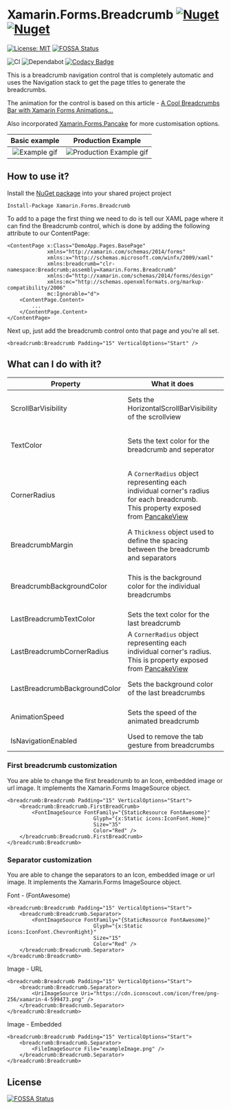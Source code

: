 # Xamarin.Forms.Breadcrumb [![Nuget](https://img.shields.io/nuget/v/Xamarin.Forms.Breadcrumb)](https://www.nuget.org/packages/Xamarin.Forms.Breadcrumb) [![Nuget](https://img.shields.io/nuget/dt/Xamarin.Forms.Breadcrumb)](https://www.nuget.org/packages/Xamarin.Forms.Breadcrumb) 

[![License: MIT](https://img.shields.io/badge/License-MIT-green.svg)](https://opensource.org/licenses/MIT)
[![FOSSA Status](https://app.fossa.com/api/projects/git%2Bgithub.com%2FIeuanWalker%2FXamarin.Forms.Breadcrumb.svg?type=shield)](https://app.fossa.com/projects/git%2Bgithub.com%2FIeuanWalker%2FXamarin.Forms.Breadcrumb?ref=badge_shield)

![CI](https://github.com/IeuanWalker/Xamarin.Forms.Breadcrumb/workflows/CI/badge.svg?branch=master) ![Dependabot](https://api.dependabot.com/badges/status?host=github&repo=IeuanWalker/Xamarin.Forms.Breadcrumb)
[![Codacy Badge](https://api.codacy.com/project/badge/Grade/15865c5fcb684e8f821d9f87544c4f36)](https://app.codacy.com/app/ieuan.walker007/Xamarin.Forms.Breadcrumb?utm_source=github.com&utm_medium=referral&utm_content=IeuanWalker/Xamarin.Forms.Breadcrumb&utm_campaign=Badge_Grade_Dashboard)


This is a breadcrumb navigation control that is completely automatic and uses the Navigation stack to get the page titles to generate the breadcrumbs.

The animation for the control is based on this article - [A Cool Breadcrumbs Bar with Xamarin Forms Animations…](https://theconfuzedsourcecode.wordpress.com/2017/02/04/a-cool-breadcrumbs-bar-with-xamarin-forms-animations/)

Also incorporated [Xamarin.Forms.Pancake](https://github.com/sthewissen/Xamarin.Forms.PancakeView) for more customisation options.

Basic example             |  Production Example
:-------------------------:|:-------------------------:
![Example gif](https://github.com/IeuanWalker/Xamarin.Forms.Breadcrumb/blob/master/Example.gif)  |  ![Production Example gif](https://github.com/IeuanWalker/Xamarin.Forms.Breadcrumb/blob/master/ProdExample.gif)



## How to use it?
Install the [NuGet package](https://www.nuget.org/packages/Xamarin.Forms.Breadcrumb) into your shared project project 
```
Install-Package Xamarin.Forms.Breadcrumb
```

To add to a page the first thing we need to do is tell our XAML page where it can find the Breadcrumb control, which is done by adding the following attribute to our ContentPage:

```xaml
<ContentPage x:Class="DemoApp.Pages.BasePage"
             xmlns="http://xamarin.com/schemas/2014/forms"
             xmlns:x="http://schemas.microsoft.com/winfx/2009/xaml"
             xmlns:breadcrumb="clr-namespace:Breadcrumb;assembly=Xamarin.Forms.Breadcrumb"
             xmlns:d="http://xamarin.com/schemas/2014/forms/design"
             xmlns:mc="http://schemas.openxmlformats.org/markup-compatibility/2006"
             mc:Ignorable="d">
    <ContentPage.Content>
        ...
    </ContentPage.Content>
</ContentPage>
```

Next up, just add the breadcrumb control onto that page and you're all set.

```xaml
<breadcrumb:Breadcrumb Padding="15" VerticalOptions="Start" />
```

## What can I do with it?

| Property | What it does | Extra info |
|---|---|---- |
| ScrollBarVisibility | Sets the HorizontalScrollBarVisibility of the scrollview | More info here [ScrollBarVisibility](https://docs.microsoft.com/en-us/dotnet/api/xamarin.forms.scrollbarvisibility?view=xamarin-forms). Default value is **ScrollBarVisibility.Never**
| TextColor | Sets the text color for the breadcrumb and seperator   | A `Color` object. <br> Default value is **black**. <br>*(doesnt include the last breadcrumb)* |
| CornerRadius | A `CornerRadius` object representing each individual corner's radius for each breadcrumb. <br> This property exposed from [PancakeView](https://github.com/sthewissen/Xamarin.Forms.PancakeView) | Uses the `CornerRadius` struct allowing you to specify individual corners. <br> Default value is **10**. <br> *(doesnt include the last breadcrumb)* |
| BreadcrumbMargin | A `Thickness` object used to define the spacing between the breadcrumb and separators | Uses the `Thickness` struct allowing you to specify left, top, right and bottom margin |
| BreadcrumbBackgroundColor | This is the background color for the individual breadcrumbs | A `Color` object. <br> Default value is **Transparent**. <br> *(doesnt include the last breadcrumb)* |
| LastBreadcrumbTextColor | Sets the text color for the last breadcrumb | A Color object. <br> Default value is **black**. |
| LastBreadcrumbCornerRadius | A `CornerRadius` object representing each individual corner's radius. <br> This is property exposed from [PancakeView](https://github.com/sthewissen/Xamarin.Forms.PancakeView) | Uses the `CornerRadius` struct allowing you to specify individual corners. <br> Default value is **10**. |
| LastBreadcrumbBackgroundColor | Sets the background color of the last breadcrumbs |  A Color object. <br> Default value is **Transparent**. |
| AnimationSpeed | Sets the speed of the animated breadcrumb | Default value is **800**. <br> Set to 0 to disable the animation. |
| IsNavigationEnabled | Used to remove the tab gesture from breadcrumbs | Default value is **True**|

### First breadcrumb customization
You are able to change the first breadcrumb to an Icon, embedded image or url image.
It implements the Xamarin.Forms ImageSource object.

```xaml
<breadcrumb:Breadcrumb Padding="15" VerticalOptions="Start">
    <breadcrumb:Breadcrumb.FirstBreadCrumb>
        <FontImageSource FontFamily="{StaticResource FontAwesome}"
                            Glyph="{x:Static icons:IconFont.Home}"
                            Size="35"
                            Color="Red" />
    </breadcrumb:Breadcrumb.FirstBreadCrumb>
</breadcrumb:Breadcrumb>
```

### Separator customization 
You are able to change the separators to an Icon, embedded image or url image.
It implements the Xamarin.Forms ImageSource object.

Font - (FontAwesome)
```xaml
<breadcrumb:Breadcrumb Padding="15" VerticalOptions="Start">
    <breadcrumb:Breadcrumb.Separator>
        <FontImageSource FontFamily="{StaticResource FontAwesome}"
                            Glyph="{x:Static icons:IconFont.ChevronRight}"
                            Size="15"
                            Color="Red" />
    </breadcrumb:Breadcrumb.Separator>
</breadcrumb:Breadcrumb>
```

Image - URL
```xaml
<breadcrumb:Breadcrumb Padding="15" VerticalOptions="Start">
    <breadcrumb:Breadcrumb.Separator>
        <UriImageSource Uri="https://cdn.iconscout.com/icon/free/png-256/xamarin-4-599473.png" />
    </breadcrumb:Breadcrumb.Separator>
</breadcrumb:Breadcrumb>
```

Image - Embedded
```xaml
<breadcrumb:Breadcrumb Padding="15" VerticalOptions="Start">
    <breadcrumb:Breadcrumb.Separator>
        <FileImageSource File="exampleImage.png" />
    </breadcrumb:Breadcrumb.Separator>
</breadcrumb:Breadcrumb>
```








## License
[![FOSSA Status](https://app.fossa.com/api/projects/git%2Bgithub.com%2FIeuanWalker%2FXamarin.Forms.Breadcrumb.svg?type=large)](https://app.fossa.com/projects/git%2Bgithub.com%2FIeuanWalker%2FXamarin.Forms.Breadcrumb?ref=badge_large)